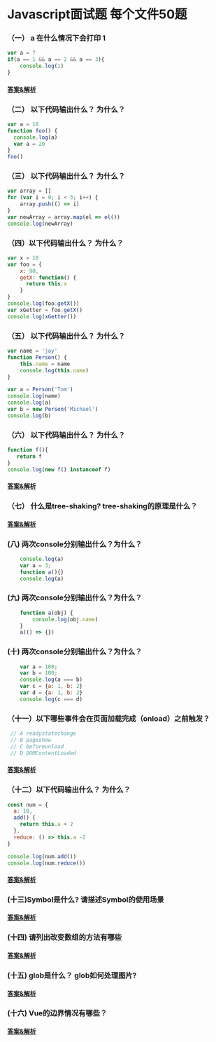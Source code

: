 # Javascript面试题 每个文件50题

### （一） a 在什么情况下会打印 1
```javascript
var a = ?
if(a == 1 && a == 2 && a == 3){
 	console.log(1)
}
```

#### [答案&解析](https://github.com/QMcoder/QM-FE-Interview/issues/5)

### （二） 以下代码输出什么？ 为什么？
```javascript
var a = 10
function foo() {
  console.log(a)
  var a = 20
}
foo()
```

### （三） 以下代码输出什么？ 为什么？
```javascript
var array = []
for (var i = 0; i < 3; i++) {
    array.push(() => i)
}
var newArray = array.map(el => el())
console.log(newArray)
```

### （四）以下代码输出什么？ 为什么？
```javascript
var x = 10
var foo = {
    x: 90,
    getX: function() {
      return this.x
    }
}
console.log(foo.getX())
var xGetter = foo.getX()
console.log(xGetter())
```

### （五） 以下代码输出什么？ 为什么？
```javascript
var name = 'jay'
function Person() {
    this.name = name
    console.log(this.name)
}

var a = Person('Tom')
console.log(name)
console.log(a)
var b = new Person('Michael')
console.log(b)
```

### （六） 以下代码输出什么？ 为什么？
```javascript
function f(){       
   return f
}
console.log(new f() instanceof f)
```

#### [答案&解析](https://github.com/QMcoder/QM-FE-Interview/issues/2)

### （七） 什么是tree-shaking? tree-shaking的原理是什么？

#### [答案&解析](https://github.com/QMcoder/QM-FE-Interview/issues/3)

### (八) 两次console分别输出什么？为什么？

```javascript
    console.log(a)
    var a = 3;
    function a(){}
    console.log(a)
```

### (九) 两次console分别输出什么？为什么？

```javascript
    function a(obj) {
        console.log(obj.name)
    }
    a(() => {})
```

### (十) 两次console分别输出什么？为什么？

```javascript
    var a = 100;
    var b = 100;
    console.log(a === b) 
    var c = {a: 1, b: 2}
    var d = {a: 1, b: 2}
    console.log(c === d) 
```

### （十一）以下哪些事件会在页面加载完成（onload）之前触发？

```javascript
 // A readystatechange
 // B pageshow
 // C beforeunload
 // D DOMContentLoaded
```

#### [答案&解析](https://github.com/QMcoder/QM-FE-Interview/issues/6)

### （十二）以下代码输出什么？ 为什么？

```javascript
const num = {
  a: 10,
  add() {
    return this.a + 2
  },
  reduce: () => this.a -2
}

console.log(num.add())
console.log(num.reduce())
```

#### [答案&解析](https://github.com/QMcoder/QM-FE-Interview/issues/11)

### (十三)Symbol是什么? 请描述Symbol的使用场景

#### [答案&解析](https://github.com/QMcoder/QM-FE-Interview/issues/16)

### (十四) 请列出改变数组的方法有哪些

#### [答案&解析](https://github.com/QMcoder/QM-FE-Interview/issues/19)

### (十五) glob是什么？ glob如何处理图片?

#### [答案&解析](https://github.com/QMcoder/QM-FE-Interview/issues/20)

### (十六) Vue的边界情况有哪些？

#### [答案&解析](https://github.com/QMcoder/QM-FE-Interview/issues/21)